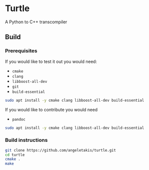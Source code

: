 # Turtle

A Python to C++ transcompiler

## Build
### Prerequisites
If you would like to test it out you would need:

 - `cmake`
 - `clang`
 - `libboost-all-dev`
 - `git`
 - `build-essential`
```Bash
sudo apt install -y cmake clang libboost-all-dev build-essential
```

If you would like to contribute you would need

 - `pandoc`
```Bash
sudo apt install -y cmake clang libboost-all-dev build-essential
```
### Build instructions
```Bash
git clone https://github.com/angeletakis/turtle.git
cd turtle
cmake .
make
```
